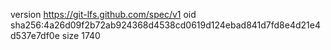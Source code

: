 version https://git-lfs.github.com/spec/v1
oid sha256:4a26d09f2b72ab924368d4538cd0619d124ebad841d7fd8e4d21e4d537e7df0e
size 1740
